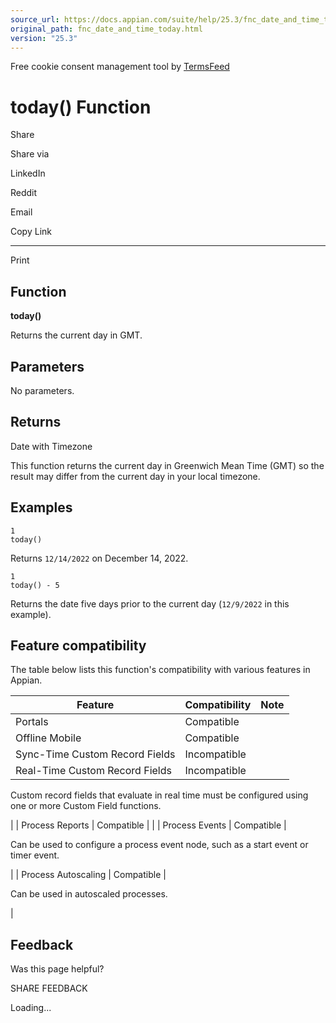 ```yaml
---
source_url: https://docs.appian.com/suite/help/25.3/fnc_date_and_time_today.html
original_path: fnc_date_and_time_today.html
version: "25.3"
---
```


Free cookie consent management tool by [TermsFeed](https://www.termsfeed.com/)

# today() Function

Share

Share via

LinkedIn

Reddit

Email

Copy Link

* * *

Print

## Function

**today()**

Returns the current day in GMT.

## Parameters

No parameters.

## Returns

Date with Timezone

This function returns the current day in Greenwich Mean Time (GMT) so the result may differ from the current day in your local timezone.

## Examples

```
1
today()
```

Returns `12/14/2022` on December 14, 2022.

```
1
today() - 5
```

Returns the date five days prior to the current day (`12/9/2022` in this example).

## Feature compatibility

The table below lists this function's compatibility with various features in Appian.

| Feature | Compatibility | Note |
| --- | --- | --- |
| Portals | Compatible |  |
| Offline Mobile | Compatible |  |
| Sync-Time Custom Record Fields | Incompatible |  |
| Real-Time Custom Record Fields | Incompatible |
Custom record fields that evaluate in real time must be configured using one or more Custom Field functions.

 |
| Process Reports | Compatible |  |
| Process Events | Compatible |

Can be used to configure a process event node, such as a start event or timer event.

 |
| Process Autoscaling | Compatible |

Can be used in autoscaled processes.

 |

## Feedback

Was this page helpful?

SHARE FEEDBACK

Loading...